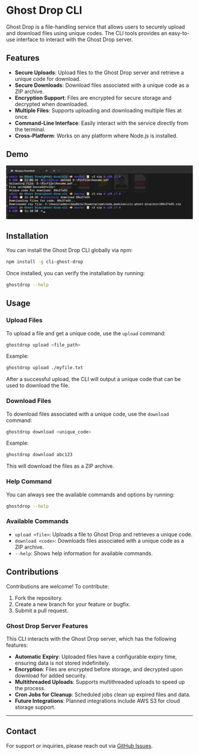 # Ghost Drop CLI

Ghost Drop is a file-handling service that allows users to securely upload and download files using unique codes.
The CLI tools provides an easy-to-use interface to interact with the Ghost Drop server.

## Features

- **Secure Uploads**: Upload files to the Ghost Drop server and retrieve a unique code for download.
- **Secure Downloads**: Download files associated with a unique code as a ZIP archive.
- **Encryption Support**: Files are encrypted for secure storage and decrypted when downloaded.
- **Multiple Files**: Supports uploading and downloading multiple files at once.
- **Command-Line Interface**: Easily interact with the service directly from the terminal.
- **Cross-Platform**: Works on any platform where Node.js is installed.

## Demo

![Demo Image](./image.png)

## Installation

You can install the Ghost Drop CLI globally via npm:

```bash
npm install -g cli-ghost-drop
```

Once installed, you can verify the installation by running:

```bash
ghostdrop --help
```

## Usage

### Upload Files

To upload a file and get a unique code, use the `upload` command:

```bash
ghostdrop upload <file_path>
```

Example:

```bash
ghostdrop upload ./myfile.txt
```

After a successful upload, the CLI will output a unique code that can be used to download the file.

### Download Files

To download files associated with a unique code, use the `download` command:

```bash
ghostdrop download <unique_code>
```

Example:

```bash
ghostdrop download abc123
```

This will download the files as a ZIP archive.

### Help Command

You can always see the available commands and options by running:

```bash
ghostdrop --help
```

### Available Commands

- `upload <file>`: Uploads a file to Ghost Drop and retrieves a unique code.
- `download <code>`: Downloads files associated with a unique code as a ZIP archive.
- `--help`: Shows help information for available commands.

## Contributions

Contributions are welcome! To contribute:

1. Fork the repository.
2. Create a new branch for your feature or bugfix.
3. Submit a pull request.

### Ghost Drop Server Features

This CLI interacts with the Ghost Drop server, which has the following features:

- **Automatic Expiry**: Uploaded files have a configurable expiry time, ensuring data is not stored indefinitely.
- **Encryption**: Files are encrypted before storage, and decrypted upon download for added security.
- **Multithreaded Uploads**: Supports multithreaded uploads to speed up the process.
- **Cron Jobs for Cleanup**: Scheduled jobs clean up expired files and data.
- **Future Integrations**: Planned integrations include AWS S3 for cloud storage support.

---

## Contact

For support or inquiries, please reach out via [GitHub Issues](https://github.com/kasodeep/ghost-drop/issues).
